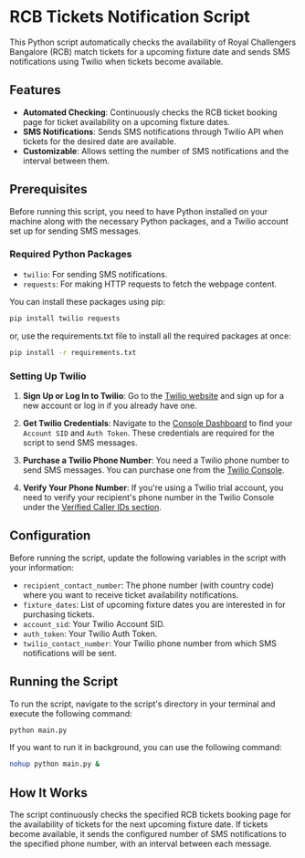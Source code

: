 # RCB Tickets Notification Script

This Python script automatically checks the availability of Royal Challengers Bangalore (RCB) match tickets for a upcoming fixture date and sends SMS notifications using Twilio when tickets become available.

## Features

- **Automated Checking**: Continuously checks the RCB ticket booking page for ticket availability on a upcoming fixture dates.
- **SMS Notifications**: Sends SMS notifications through Twilio API when tickets for the desired date are available.
- **Customizable**: Allows setting the number of SMS notifications and the interval between them.

## Prerequisites

Before running this script, you need to have Python installed on your machine along with the necessary Python packages, and a Twilio account set up for sending SMS messages.

### Required Python Packages

- `twilio`: For sending SMS notifications.
- `requests`: For making HTTP requests to fetch the webpage content.

You can install these packages using pip:

```bash
pip install twilio requests
```
or, use the requirements.txt file to install all the required packages at once:
```bash
pip install -r requirements.txt
```

### Setting Up Twilio

1. **Sign Up or Log In to Twilio**: Go to the [Twilio website](https://www.twilio.com/) and sign up for a new account or log in if you already have one.

2. **Get Twilio Credentials**: Navigate to the [Console Dashboard](https://www.twilio.com/console) to find your `Account SID` and `Auth Token`. These credentials are required for the script to send SMS messages.

3. **Purchase a Twilio Phone Number**: You need a Twilio phone number to send SMS messages. You can purchase one from the [Twilio Console](https://www.twilio.com/console/phone-numbers/incoming).

4. **Verify Your Phone Number**: If you're using a Twilio trial account, you need to verify your recipient's phone number in the Twilio Console under the [Verified Caller IDs section](https://www.twilio.com/console/phone-numbers/verified).

## Configuration

Before running the script, update the following variables in the script with your information:

- `recipient_contact_number`: The phone number (with country code) where you want to receive ticket availability notifications.
- `fixture_dates`: List of upcoming fixture dates you are interested in for purchasing tickets.
- `account_sid`: Your Twilio Account SID.
- `auth_token`: Your Twilio Auth Token.
- `twilio_contact_number`: Your Twilio phone number from which SMS notifications will be sent.

## Running the Script

To run the script, navigate to the script's directory in your terminal and execute the following command:

```bash
python main.py
```

If you want to run it in background, you can use the following command:

```bash
nohup python main.py &
```

## How It Works

The script continuously checks the specified RCB tickets booking page for the availability of tickets for the next upcoming fixture date. If tickets become available, it sends the configured number of SMS notifications to the specified phone number, with an interval between each message.